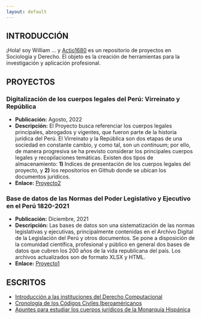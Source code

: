 ```yaml
---
layout: default
---
```


## INTRODUCCIÓN

¡Hola! soy William ... y [Actio1680](https://github.com/actio1680) es un repositorio de proyectos en Sociología y Derecho. El objeto es la creación de herramientas para la investigación y aplicación profesional.

<!-- <img class="profile-picture" src="codefavicon.png"> -->

## PROYECTOS

### Digitalización de los cuerpos legales del Perú: Virreinato y República
- **Publicación:** Agosto, 2022
- **Descripción:** El Proyecto busca referenciar los cuerpos legales principales, abrogados y vigentes, que fueron parte de la historia jurídica del Perú. El Virreinato y la República son dos etapas de una sociedad en constante cambio, y como tal, son un *continuum*; por ello, de manera progresiva se ha previsto considerar los principales cuerpos legales y recopilaciones temáticas. Existen dos tipos de almacenamiento: **1)** Indices de presentación de los cuerpos legales del proyecto, y **2)** los repositorios en Github donde se ubican los documentos jurídicos. 
- **Enlace:** [Proyecto2](proyecto2/presentacion2.md)

### Base de datos de las Normas del Poder Legislativo y Ejecutivo en el Perú 1820-2021
- **Publicación:** Diciembre, 2021
- **Descripción:** Las bases de datos son una sistematización de las normas legislativas y ejecutivas, principalmente contenidas en el Archivo Digital de la Legislación del Perú y otros documentos. Se pone a disposición de la comunidad científica, profesional y público en general dos bases de datos que cubren los 200 años de la vida republicana del país. Los archivos actualizados son de formato XLSX y HTML. 
- **Enlace:** [Proyecto1](proyecto1/presentacion1.md)

## ESCRITOS

- [Introducción a las instituciones del Derecho Computacional](escritos/elementos-derecho-computacional.md)
- [Cronología de los Códigos Civiles Iberoaméricanos](escritos/cronologiacc.md)
- [Apuntes para estudiar los cuerpos jurídicos de la Monarquía Hispánica](escritos/apuntes-derecho-monarquia-hispanica.md)

